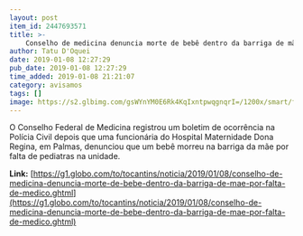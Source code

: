 ```yaml
---
layout: post
item_id: 2447693571
title: >-
    Conselho de medicina denuncia morte de bebê dentro da barriga de mãe por falta de médico
author: Tatu D'Oquei
date: 2019-01-08 12:27:29
pub_date: 2019-01-08 12:27:29
time_added: 2019-01-08 21:21:07
category: avisamos
tags: []
image: https://s2.glbimg.com/gsWYnYM0E6Rk4KqIxntpwqgnqrI=/1200x/smart/filters:cover():strip_icc()/s01.video.glbimg.com/x720/7283852.jpg
---
```


O Conselho Federal de Medicina registrou um boletim de ocorrência na Polícia Civil depois que uma funcionária do Hospital Maternidade Dona Regina, em Palmas, denunciou que um bebê morreu na barriga da mãe por falta de pediatras na unidade.

**Link:** [https://g1.globo.com/to/tocantins/noticia/2019/01/08/conselho-de-medicina-denuncia-morte-de-bebe-dentro-da-barriga-de-mae-por-falta-de-medico.ghtml](https://g1.globo.com/to/tocantins/noticia/2019/01/08/conselho-de-medicina-denuncia-morte-de-bebe-dentro-da-barriga-de-mae-por-falta-de-medico.ghtml)

